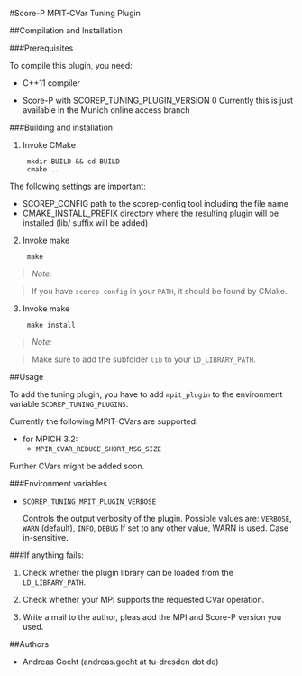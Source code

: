 #Score-P MPIT-CVar Tuning Plugin

##Compilation and Installation

###Prerequisites

To compile this plugin, you need:

* C++11 compiler

* Score-P with SCOREP_TUNING_PLUGIN_VERSION 0
    Currently this is just available in the Munich online access branch
    
###Building and installation

1. Invoke CMake

        mkdir BUILD && cd BUILD
        cmake ..

The following settings are important:

* SCOREP_CONFIG                   path to the scorep-config tool including the file name
* CMAKE_INSTALL_PREFIX            directory where the resulting plugin will be installed (lib/ suffix will be added)

2. Invoke make

        make

> *Note:*

> If you have `scorep-config` in your `PATH`, it should be found by CMake.

3. Invoke make

        make install

> *Note:*

> Make sure to add the subfolder `lib` to your `LD_LIBRARY_PATH`.

##Usage

To add the tuning plugin, you have to add `mpit_plugin` to the environment
variable `SCOREP_TUNING_PLUGINS`.

Currently the following MPIT-CVars are supported:

* for MPICH 3.2:
    * `MPIR_CVAR_REDUCE_SHORT_MSG_SIZE`
    
Further CVars might be added soon.


###Environment variables

* `SCOREP_TUNING_MPIT_PLUGIN_VERBOSE` 

    Controls the output verbosity of the plugin. Possible values are:
    `VERBOSE`, `WARN` (default), `INFO`, `DEBUG`
    If set to any other value, WARN is used. Case in-sensitive.

###If anything fails:

1. Check whether the plugin library can be loaded from the `LD_LIBRARY_PATH`.

2. Check whether your MPI supports the requested CVar operation.

3. Write a mail to the author, pleas add the MPI and Score-P version you used.

##Authors

* Andreas Gocht (andreas.gocht at tu-dresden dot de)